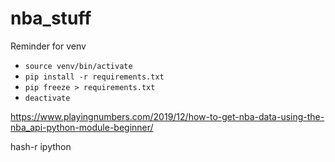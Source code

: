 # nba_stuff

Reminder for venv

* `source venv/bin/activate` 
* `pip install -r requirements.txt`
* `pip freeze > requirements.txt`
* `deactivate` 

https://www.playingnumbers.com/2019/12/how-to-get-nba-data-using-the-nba_api-python-module-beginner/

hash-r
ipython
